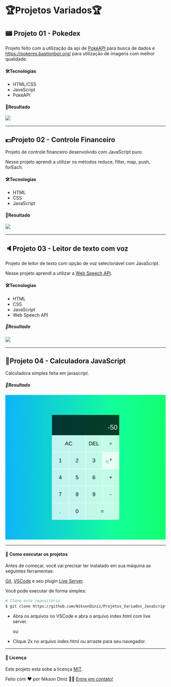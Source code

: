 # :trophy:Projetos Variados:trophy:



## :pager: Projeto 01 - Pokedex

Projeto feito com a utilização da api de [PokéAPI](https://pokeapi.co/) para busca de dados e https://pokeres.bastionbot.org/ para utilização de imagens com melhor qualidade.

#### 🛠Tecnologias

- HTML/CSS
- JavaScript
- PokéAPI

#### 🎨Resultado

![](https://github.com/NiksonDiniz/variosProjetos/blob/master/Img-projetos/projetoPokedex.gif)

------

## :dollar:Projeto 02 - Controle Financeiro

Projeto de controle financeiro desenvolvido com JavaScript puro.

Nesse projeto aprendi a utilizar os métodos reduce, filter, map, push, forEach.

#### 🛠Tecnologias

- HTML
- CSS
- JavaScript

#### 🎨Resultado

![](https://github.com/NiksonDiniz/variosProjetos/blob/master/Img-projetos/controleFinanceiro.gif)

------

## :speaker:Projeto 03 - Leitor de texto com voz

Projeto de leitor de texto com opção de voz selecionável com JavaScript.

Nesse projeto aprendi a utilizar a [Web Speech API](https://developer.mozilla.org/en-US/docs/Web/API/Web_Speech_API).

#### 🛠Tecnologias

- HTML
- CSS
- JavaScript
- Web Speech API

##### 🎨Resultado

![](https://github.com/NiksonDiniz/variosProjetos/blob/master/Img-projetos/Leitor.gif)

------

## :office:Projeto 04 - Calculadora JavaScript

Calculadora simples feita em javascript. 

##### 🎨Resultado

![](https://github.com/NiksonDiniz/Projetos_Variados_JavaScript/blob/master/Img-projetos/calculadoraJS.gif)

------



#### 🚀 Como executar os projetos

Antes de começar, você vai precisar ter instalado em sua máquina as seguintes ferramentas:

[Git](https://git-scm.com/), [VSCode](https://code.visualstudio.com/) e seu plugin [Live Server](https://marketplace.visualstudio.com/items?itemName=ritwickdey.LiveServer).

Você pode executar de forma simples:

```bash
# Clone este repositório
$ git clone https://github.com/NiksonDiniz/Projetos_Variados_JavaScript.git
```

- Abra os arquivos no VSCode e abra o arquivo index.html com live server.

  ou

- Clique 2x no arquivo index.html ou arraste para seu navegador.

------

#### 📝 Licença

Este projeto esta sobe a licença [MIT](https://github.com/NiksonDiniz/Projetos_Variados_JavaScript/blob/master/LICENSE).

Feito com ❤️ por Nikson Diniz 👋🏽 [Entre em contato!](https://www.linkedin.com/in/niksondiniz/)

